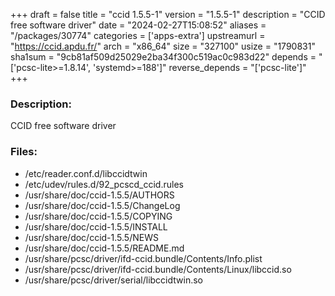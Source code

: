 +++
draft = false
title = "ccid 1.5.5-1"
version = "1.5.5-1"
description = "CCID free software driver"
date = "2024-02-27T15:08:52"
aliases = "/packages/30774"
categories = ['apps-extra']
upstreamurl = "https://ccid.apdu.fr/"
arch = "x86_64"
size = "327100"
usize = "1790831"
sha1sum = "9cb81af509d25029e2ba34f300c519ac0c983d22"
depends = "['pcsc-lite>=1.8.14', 'systemd>=188']"
reverse_depends = "['pcsc-lite']"
+++
### Description: 
CCID free software driver

### Files: 
* /etc/reader.conf.d/libccidtwin
* /etc/udev/rules.d/92_pcscd_ccid.rules
* /usr/share/doc/ccid-1.5.5/AUTHORS
* /usr/share/doc/ccid-1.5.5/ChangeLog
* /usr/share/doc/ccid-1.5.5/COPYING
* /usr/share/doc/ccid-1.5.5/INSTALL
* /usr/share/doc/ccid-1.5.5/NEWS
* /usr/share/doc/ccid-1.5.5/README.md
* /usr/share/pcsc/driver/ifd-ccid.bundle/Contents/Info.plist
* /usr/share/pcsc/driver/ifd-ccid.bundle/Contents/Linux/libccid.so
* /usr/share/pcsc/driver/serial/libccidtwin.so
